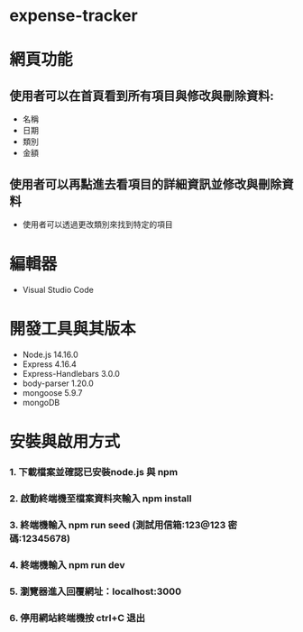 # expense-tracker
# 網頁功能  
## 使用者可以在首頁看到所有項目與修改與刪除資料:
* 名稱
* 日期
* 類別
* 金額
## 使用者可以再點進去看項目的詳細資訊並修改與刪除資料


* 使用者可以透過更改類別來找到特定的項目

# 編輯器
* Visual Studio Code

# 開發工具與其版本
* Node.js 14.16.0
* Express 4.16.4
* Express-Handlebars 3.0.0
* body-parser 1.20.0
* mongoose 5.9.7
* mongoDB
# 安裝與啟用方式  
### 1. 下載檔案並確認已安裝node.js 與 npm
### 2. 啟動終端機至檔案資料夾輸入 npm install
### 3. 終端機輸入 npm run seed (測試用信箱:123@123 密碼:12345678)
### 4. 終端機輸入 npm run dev
### 5. 瀏覽器進入回覆網址：localhost:3000
### 6. 停用網站終端機按 ctrl+C 退出
